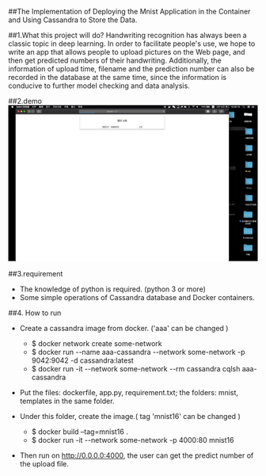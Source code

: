 ##The Implementation of Deploying the Mnist Application in the Container and Using Cassandra to Store the Data.


##1.What this project will do?
Handwriting recognition has always been a classic topic in deep learning. In order to facilitate people's use, we hope to write an app that allows people to upload pictures on the Web page, and then get predicted numbers of their handwriting. Additionally, the information of upload time, filename and the prediction number can also be recorded in the database at the same time, since the information is conducive to further model checking and data analysis.


##2.demo
![demo](demo.gif)

##3.requirement
* The knowledge of python is required. (python 3 or more)
* Some simple operations of Cassandra database and Docker containers.

##4. How to run 
* Create a cassandra image from docker. ('aaa' can be changed )

    * $ docker network create some-network
    * $ docker run --name aaa-cassandra --network some-network -p 9042:9042 -d cassandra:latest
    * $ docker run -it --network some-network --rm cassandra cqlsh aaa-cassandra
    

* Put the files: dockerfile, app.py, requirement.txt; the folders: mnist, templates in the same folder.
* Under this folder, create the image.( tag 'mnist16' can be changed )
    * $ docker build –tag=mnist16 .
    * $ docker run -it --network some-network -p 4000:80 mnist16

* Then run on http://0.0.0.0:4000, the user can get the predict number of the upload file. 
